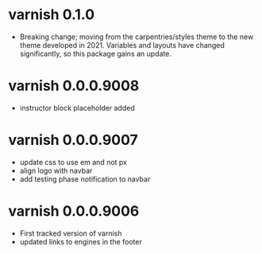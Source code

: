 # varnish 0.1.0

* Breaking change; moving from the carpentries/styles theme to the new theme
  developed in 2021. Variables and layouts have changed significantly, so this
  package gains an update. 

# varnish 0.0.0.9008

* instructor block placeholder added

# varnish 0.0.0.9007

* update css to use em and not px
* align logo with navbar
* add testing phase notification to navbar

# varnish 0.0.0.9006

* First tracked version of varnish
* updated links to engines in the footer
